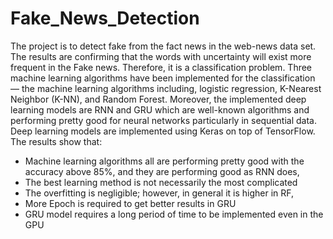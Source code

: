 # Fake_News_Detection
The project is to detect fake from the fact news in the web-news data set. The results are confirming that the words with uncertainty will exist more frequent in the Fake news. Therefore, it is a classification problem.
Three machine learning algorithms have been implemented for the classification — the machine learning algorithms including, logistic regression, K-Nearest Neighbor (K-NN), and Random Forest. Moreover, the implemented deep learning models are RNN and GRU which are well-known algorithms and performing pretty good for neural networks particularly in sequential data. Deep learning models are implemented using Keras on top of TensorFlow.
The results show that:
-	Machine learning algorithms all are performing pretty good with the accuracy above 85%, and they are performing good as RNN does,
-	The best learning method is not necessarily the most complicated
-	The overfitting is negligible; however, in general it is higher in RF,
-	More Epoch is required to get better results in GRU
-	GRU model requires a long period of time to be implemented even in the GPU
